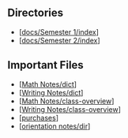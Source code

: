 ## Directories
- [[docs/Semester 1/index]]
- [[docs/Semester 2/index]]
## Important Files
- [[Math Notes/dict]]
- [[Writing Notes/dict]]
- [[Math Notes/class-overview]]
- [[Writing Notes/class-overview]]
- [[purchases]]
- [[orientation notes/dir]]





[//begin]: # "Autogenerated link references for markdown compatibility"
[docs/Semester 1/index]: <docs/Semester 1/index.md> "Semester One"
[docs/Semester 2/index]: <docs/Semester 2/index.md> "Semester Two"
[Math Notes/dict]: <docs/Math Notes/dict.md> "Math Dictionary"
[Writing Notes/dict]: <docs/Writing Notes/dict.md> "Writing Buzzword Dictionary"
[Math Notes/class-overview]: <docs/Math Notes/class-overview.md> "Math Class Overview"
[Writing Notes/class-overview]: <docs/Writing Notes/class-overview.md> "Writing Class Overview"
[purchases]: docs/Purchases/purchases.md "Purchases"
[orientation notes/dir]: <docs/orientation notes/dir.md> "Orientation Notes Directory"
[//end]: # "Autogenerated link references"
